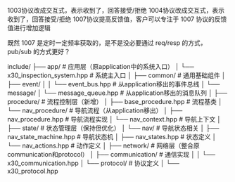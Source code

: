 1003协议改成交互式，表示收到了，回答接受/拒绝
1004协议改成交互式，表示收到了，回答接受/拒绝
1007协议提高反馈值，客户可以专注于 1007 协议的反馈值进行增加逻辑

既然 1007 是定时一定频率获取的，是不是没必要通过 req/resp 的方式，pub/sub 的方式更好？

include/
├── app/                            # 应用层（原application中的系统入口）
│   └── x30_inspection_system.hpp   # 系统主入口
│
├── common/                         # 通用基础组件
│   ├── event/
│   │   └── event_bus.hpp          # 从application移出的事件总线
│   └── message/
│       └── message_queue.hpp       # 从application移出的消息队列
│
├── procedure/                      # 流程控制层（新增）
│   ├── base_procedure.hpp          # 流程基类
│   └── nav_procedure/             # 导航流程（从application移出）
│       ├── nav_procedure.hpp       # 导航流程实现
│       └── nav_context.hpp         # 导航上下文
│
├── state/                         # 状态管理层（保持但优化）
│   └── nav/                      # 导航状态相关
│       ├── nav_state_machine.hpp  # 导航状态机
│       ├── nav_states.hpp         # 状态定义
│       └── nav_actions.hpp        # 动作定义
│
├── network/                       # 网络层（整合原communication和protocol）
│   ├── communication/            # 通信实现
│   │   └── x30_communication.hpp
│   └── protocol/                # 协议定义
│       └── x30_protocol.hpp
